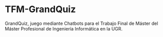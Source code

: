 # TFM-GrandQuiz
GrandQuiz, juego mediante Chatbots para el Trabajo Final de Máster del Máster Profesional de Ingeniería Informática en la UGR.
